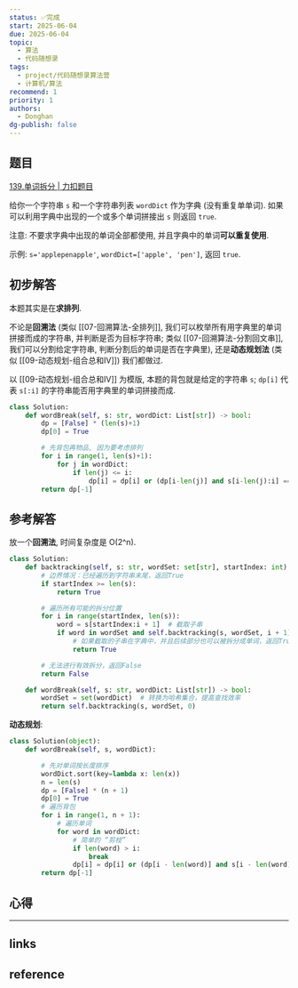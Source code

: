 ```yaml
---
status: ✅完成
start: 2025-06-04
due: 2025-06-04
topic:
  - 算法
  - 代码随想录
tags:
  - project/代码随想录算法营
  - 计算机/算法
recommend: 1
priority: 1
authors:
  - Donghan
dg-publish: false
---
```

## 题目
[139.单词拆分 | 力扣题目](https://leetcode.cn/problems/word-break/)

给你一个字符串 `s` 和一个字符串列表 `wordDict` 作为字典 (没有重复单单词). 如果可以利用字典中出现的一个或多个单词拼接出 `s` 则返回 `true`.

注意: 不要求字典中出现的单词全部都使用, 并且字典中的单词**可以重复使用**.

示例: `s='applepenapple'`, `wordDict=['apple', 'pen']`, 返回 `true`.
## 初步解答
本题其实是在**求排列**.

不论是**回溯法** (类似 [[07-回溯算法-全排列]], 我们可以枚举所有用字典里的单词拼接而成的字符串, 并判断是否为目标字符串; 类似 [[07-回溯算法-分割回文串]], 我们可以分割给定字符串, 判断分割后的单词是否在字典里), 还是**动态规划法** (类似 [[09-动态规划-组合总和Ⅳ]]) 我们都做过.

以 [[09-动态规划-组合总和Ⅳ]] 为模版, 本题的背包就是给定的字符串 `s`; `dp[i]` 代表 `s[:i]` 的字符串能否用字典里的单词拼接而成.
```python
class Solution:
    def wordBreak(self, s: str, wordDict: List[str]) -> bool:
        dp = [False] * (len(s)+1)
        dp[0] = True

        # 先背包再物品, 因为要考虑排列
        for i in range(1, len(s)+1):
            for j in wordDict:
                if len(j) <= i:
                    dp[i] = dp[i] or (dp[i-len(j)] and s[i-len(j):i] == j)
        return dp[-1]
```

## 参考解答
放一个**回溯法**, 时间复杂度是 O(2^n).
```python
class Solution:
    def backtracking(self, s: str, wordSet: set[str], startIndex: int) -> bool:
        # 边界情况：已经遍历到字符串末尾，返回True
        if startIndex >= len(s):
            return True

        # 遍历所有可能的拆分位置
        for i in range(startIndex, len(s)):
            word = s[startIndex:i + 1]  # 截取子串
            if word in wordSet and self.backtracking(s, wordSet, i + 1):
                # 如果截取的子串在字典中，并且后续部分也可以被拆分成单词，返回True
                return True

        # 无法进行有效拆分，返回False
        return False

    def wordBreak(self, s: str, wordDict: List[str]) -> bool:
        wordSet = set(wordDict)  # 转换为哈希集合，提高查找效率
        return self.backtracking(s, wordSet, 0)
```

**动态规划**:
```python
class Solution(object):
    def wordBreak(self, s, wordDict):

        # 先对单词按长度排序
        wordDict.sort(key=lambda x: len(x))
        n = len(s)
        dp = [False] * (n + 1)
        dp[0] = True
        # 遍历背包
        for i in range(1, n + 1):
            # 遍历单词
            for word in wordDict:
                # 简单的 “剪枝”
                if len(word) > i:
                    break
                dp[i] = dp[i] or (dp[i - len(word)] and s[i - len(word): i] == word)
        return dp[-1]
```

## 心得

---
## links


## reference

